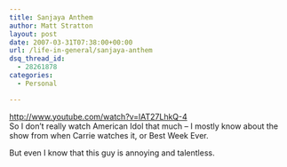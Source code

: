 ```yaml
---
title: Sanjaya Anthem
author: Matt Stratton
layout: post
date: 2007-03-31T07:38:00+00:00
url: /life-in-general/sanjaya-anthem
dsq_thread_id:
  - 28261878
categories:
  - Personal

---
```

http://www.youtube.com/watch?v=lAT27LhkQ-4  
So I don&#8217;t really watch American Idol that much &#8211; I mostly know about the show from when Carrie watches it, or Best Week Ever.

But even I know that this guy is annoying and talentless.